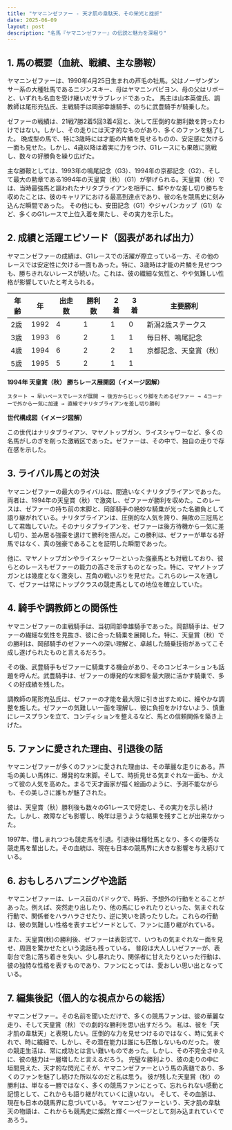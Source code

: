 ```yaml
---
title: "ヤマニンゼファー - 天才肌の韋駄天、その栄光と挫折"
date: 2025-06-09
layout: post
description: "名馬『ヤマニンゼファー』の伝説と魅力を深堀り"
---
```


## 1. 馬の概要（血統、戦績、主な勝鞍）

ヤマニンゼファーは、1990年4月25日生まれの芦毛の牡馬。父はノーザンダンサー系の大種牡馬であるニジンスキー、母はヤマニンパピヨン、母の父はリボーと、いずれも名血を受け継いだサラブレッドであった。  馬主は山本英俊氏、調教師は尾形充弘氏、主戦騎手は岡部幸雄騎手、のちに武豊騎手が騎乗した。

ゼファーの戦績は、21戦7勝2着5回3着4回と、決して圧倒的な勝利数を誇ったわけではない。しかし、その走りには天才的なものがあり、多くのファンを魅了した。  晩成型の馬で、特に3歳時には才能の片鱗を見せるものの、安定感に欠ける一面も見せた。しかし、4歳以降は着実に力をつけ、G1レースにも果敢に挑戦し、数々の好勝負を繰り広げた。

主な勝鞍としては、1993年の鳴尾記念（G3）、1994年の京都記念（G2）、そして最大の勲章である1994年の天皇賞（秋）（G1）が挙げられる。天皇賞（秋）では、当時最強馬と謳われたナリタブライアンを相手に、鮮やかな差し切り勝ちを収めたことは、彼のキャリアにおける最高到達点であり、彼の名を競馬史に刻み込んだ瞬間であった。  その他にも、安田記念（G1）やジャパンカップ（G1）など、多くのG1レースで上位入着を果たし、その実力を示した。


## 2. 成績と活躍エピソード（図表があれば出力）

ヤマニンゼファーの成績は、G1レースでの活躍が際立っている一方、その他のレースでは安定性に欠ける一面もあった。特に、3歳時は才能の片鱗を見せつつも、勝ちきれないレースが続いた。これは、彼の繊細な気性と、やや気難しい性格が影響していたと考えられる。

| 年齢 | 年 | 出走数 | 勝利数 | 2着 | 3着 | 主要勝利 |
|---|---|---|---|---|---|---|
| 2歳 | 1992 | 4 | 1 | 1 | 0 | 新潟2歳ステークス |
| 3歳 | 1993 | 6 | 2 | 1 | 1 | 毎日杯、鳴尾記念 |
| 4歳 | 1994 | 6 | 2 | 2 | 1 | 京都記念、天皇賞（秋） |
| 5歳 | 1995 | 5 | 2 | 1 | 1 |  |


**1994年 天皇賞（秋） 勝ちレース展開図（イメージ図解）**

```
スタート → 早いペースでレースが展開 → 後方からじっくり脚をためるゼファー → 4コーナーで外から一気に加速 → 直線でナリタブライアンを差し切り勝利
```

**世代構成図（イメージ図解）**

この世代はナリタブライアン、マヤノトップガン、ライスシャワーなど、多くの名馬がしのぎを削った激戦区であった。ゼファーは、その中で、独自の走りで存在感を示した。


## 3. ライバル馬との対決

ヤマニンゼファーの最大のライバルは、間違いなくナリタブライアンであった。両者は、1994年の天皇賞（秋）で激突し、ゼファーが勝利を収めた。このレースは、ゼファーの持ち前の末脚と、岡部騎手の絶妙な騎乗が光った名勝負として語り継がれている。ナリタブライアンは、圧倒的な人気を誇り、無敗の三冠馬として君臨していた。そのナリタブライアンを、ゼファーは後方待機から一気に差し切り、並み居る強豪を退けて勝利を掴んだ。この勝利は、ゼファーが単なる好馬ではなく、真の強豪であることを証明した瞬間であった。


他に、マヤノトップガンやライスシャワーといった強豪馬とも対戦しており、彼らとのレースもゼファーの能力の高さを示すものとなった。特に、マヤノトップガンとは幾度となく激突し、互角の戦いぶりを見せた。これらのレースを通して、ゼファーは常にトップクラスの競走馬としての地位を確立していた。


## 4. 騎手や調教師との関係性

ヤマニンゼファーの主戦騎手は、当初岡部幸雄騎手であった。岡部騎手は、ゼファーの繊細な気性を見抜き、彼に合った騎乗を展開した。特に、天皇賞（秋）での勝利は、岡部騎手のゼファーへの深い理解と、卓越した騎乗技術があってこそ成し遂げられたものと言えるだろう。

その後、武豊騎手もゼファーに騎乗する機会があり、そのコンビネーションも話題を呼んだ。武豊騎手は、ゼファーの爆発的な末脚を最大限に活かす騎乗で、多くの好成績を残した。

調教師の尾形充弘氏は、ゼファーの才能を最大限に引き出すために、細やかな調整を施した。ゼファーの気難しい一面を理解し、彼に負担をかけないよう、慎重にレースプランを立て、コンディションを整えるなど、馬との信頼関係を築き上げた。


## 5. ファンに愛された理由、引退後の話

ヤマニンゼファーが多くのファンに愛された理由は、その華麗な走りにある。芦毛の美しい馬体に、爆発的な末脚。そして、時折見せる気まぐれな一面も、かえって彼の人気を高めた。まるで天才画家が描く絵画のように、予測不能ながらも、その美しさに誰もが魅了された。

彼は、天皇賞（秋）勝利後も数々のG1レースで好走し、その実力を示し続けた。しかし、故障なども影響し、晩年は思うような結果を残すことが出来なかった。

1997年、惜しまれつつも競走馬を引退。引退後は種牡馬となり、多くの優秀な競走馬を輩出した。その血統は、現在も日本の競馬界に大きな影響を与え続けている。


## 6. おもしろハプニングや逸話

ヤマニンゼファーは、レース前のパドックで、時折、予想外の行動をとることがあった。例えば、突然走り出したり、他の馬にじゃれたりといった、気まぐれな行動で、関係者をハラハラさせたり、逆に笑いを誘ったりした。これらの行動は、彼の気難しい性格を表すエピソードとして、ファンに語り継がれている。

また、天皇賞(秋)の勝利後、ゼファーは表彰式で、いつもの気まぐれな一面を見せ、周囲を驚かせたという逸話も残っている。  普段は大人しいゼファーが、表彰台で急に落ち着きを失い、少し暴れたり、関係者に甘えたりといった行動は、彼の独特な性格を表すものであり、ファンにとっては、愛おしい思い出となっている。


## 7. 編集後記（個人的な視点からの総括）

ヤマニンゼファー。その名前を聞いただけで、多くの競馬ファンは、彼の華麗な走り、そして天皇賞（秋）での劇的な勝利を思い出すだろう。  私は、彼を「天才肌の韋駄天」と表現したい。圧倒的な力を見せつけるのではなく、時に気まぐれで、時に繊細で、しかし、その潜在能力は誰にも匹敵しないものだった。  彼の競走生活は、常に成功とは言い難いものであった。しかし、その不完全さゆえに、彼の魅力は一層増したと言えるだろう。  完璧な勝利より、彼の走りの中に垣間見えた、天才的な閃光こそが、ヤマニンゼファーという馬の真髄であり、多くのファンを魅了し続けた所以なのだと私は思う。  彼が残した天皇賞（秋）の勝利は、単なる一勝ではなく、多くの競馬ファンにとって、忘れられない感動と記憶として、これからも語り継がれていくに違いない。  そして、その血脈は、現在も日本の競馬界に息づいている。  ヤマニンゼファーという、天才肌の韋駄天の物語は、これからも競馬史に燦然と輝く一ページとして刻み込まれていくであろう。
